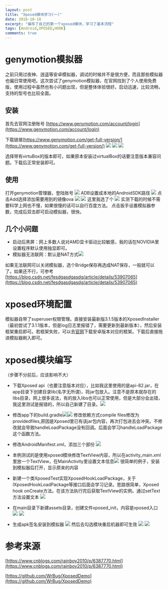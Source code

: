 ```yaml
---
layout: post
title: "Xposed模块学习(一)"
date: 2018-10-18
excerpt: "编写了自己的第一个xposed模块，学习了基本流程"
tags: [Android,XPOSED,HOOK]
comments: true
---
```


# genymotion模拟器

之前只用过夜神、逍遥等安卓模拟器，调试的时候并不是很方便，而且那些模拟器也偏日常使用吧。这次尝试了genymotion模拟器，在官网找到了个人使用免费版，使用过程中虽然也有小问题出现，但是整体体验很好。启动迅速，比较流畅，支持的型号也比较全面。

## 安装

首先去官网注册账号
[https://www.genymotion.com/account/login](https://www.genymotion.com/account/login)

下载链接[https://www.genymotion.com/get-full-version/](https://www.genymotion.com/get-full-version/)
![](https://i.loli.net/2018/10/19/5bc93e6361971.png)
![](https://i.loli.net/2018/10/19/5bc93e77a54ff.png)
![](https://i.loli.net/2018/10/19/5bc93e859bd5b.png)

选择带有virtuBox的版本即可，如果原本安装过virtualBox的话要注意版本兼容问题。下载后正常安装即可。

## 使用

打开genymotion管理器，登陆账号
![](https://i.loli.net/2018/10/19/5bc93ee96b061.png)
ADB设置成本地的AndroidSDK路径
![](https://i.loli.net/2018/10/19/5bc93f1759e91.png)
点击Add选择添加需要用到的镜像ova
![](https://i.loli.net/2018/10/19/5bc93f453ad84.png)
![](https://i.loli.net/2018/10/19/5bc93f8b22de7.png)
这里我选了个
![](https://i.loli.net/2018/10/19/5bc93fa8d029c.png)
实测下载的时候不需要科学上网也不慢，如果很慢的话可以自行百度方法。
点击扳手设置模拟器参数，完成后双击即可启动模拟器，很快。

## 几个小问题
- 启动后黑屏：网上多数人说对AMD显卡驱动比较敏感，我的话在NOVIDIA里设置程序默认使用独显即可。
- 模拟器无法联网：默认是NAT方式![](https://i.loli.net/2018/10/19/5bc94075e8529.png)

如果无法联网可以关闭模拟器，选个Bridge保存再选成NAT保存，一般就可以了。如果还不行，可参考[https://blog.csdn.net/fesdgasdgasdg/article/details/53907065](https://blog.csdn.net/fesdgasdgasdg/article/details/53907065)

# xposed环境配置
模拟器自带了superuser权限管理。直接安装最新版3.1.5版本的XposedInstaller（最初尝试了3.1.1版本，但是log日志里报错了，需要更新到最新版本），然后安装框架重启即可。若框架失败，可以去[官网](http://dl-xda.xposed.info/framework/ "官网")下载安卓版本对应的框架。下载后直接拖进模拟器刷入即可。

# xposed模块编写
（步骤不分前后，应该影响不大）

- 下载Xposed api（也要注意版本对应），比如我这里使用的是api-82.jar，在app目录下创建目录lib(名字无所谓)，将jar包放入。注意不是原本就存在的libs目录，网上很多说法，有的放入libs也可以正常使用，但是大部分会出错，我这里测试是报错的，所以自己新建了目录。![](https://i.loli.net/2018/10/19/5bc944036f4fa.png)
- 修改app下的build.gradle![](https://i.loli.net/2018/10/19/5bc94420011d0.png)![](https://i.loli.net/2018/10/19/5bc944fd35c8a.png)
修改依赖方式compile files修改为providedfiles,原因是Xposed里已有该jar包内容，再次打包进去会冲突。不修改就会导致handleLoadPackage没有回调。后面会学习handleLoadPackage这个函数方法。
- 修改AndroidManifest.xml，添加三个部份
![](https://i.loli.net/2018/10/19/5bc947965d581.png)
- 本例测试的是使用xposed模块修改TextView内容，所以在activity_main.xml里放一个TextView，在MainActivity里设置文本信息![](https://i.loli.net/2018/10/19/5bc9482f718b5.png)
很简单的例子，安装到模拟器后打开，显示原来的内容

- 新建一个类XposedTest实现XposedHookLoadPackage，关于IXposedHookLoadPackage等接口后面会学习记录。思路很简单，Xposed hook onCreate方法。在该方法执行完后获取TextView的实例。通过setText方法设置文本
![](https://i.loli.net/2018/10/19/5bc94a999d9e4.png)
- 在main目录下新建assets目录，创建文件xposed_init，内容是xposed入口![](https://i.loli.net/2018/10/19/5bc94b07883b4.png)
 ![](https://i.loli.net/2018/10/19/5bc94b1ac88b7.png)
- 生成apk签名安装到模拟器
![](https://i.loli.net/2018/10/19/5bc94b9bf3fcb.png)
然后去勾选模块重启机器即可生效
![](https://i.loli.net/2018/10/19/5bc94bd70839c.png)
![](https://i.loli.net/2018/10/19/5bc94cefba90c.png)

# 参考来源

[https://www.cnblogs.com/rainboy2010/p/6387770.html](https://www.cnblogs.com/rainboy2010/p/6387770.html)

[https://github.com/WrBug/XposedDemo](https://github.com/WrBug/XposedDemo)